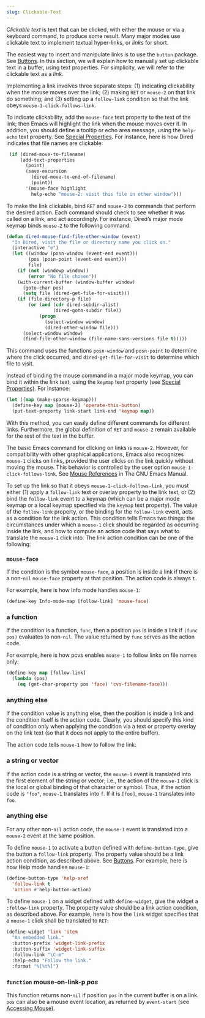 ```yaml
---
slug: Clickable-Text
---
```


*Clickable text* is text that can be clicked, with either the mouse or via a keyboard command, to produce some result. Many major modes use clickable text to implement textual hyper-links, or *links* for short.

The easiest way to insert and manipulate links is to use the `button` package. See [Buttons](/docs/elisp/Buttons). In this section, we will explain how to manually set up clickable text in a buffer, using text properties. For simplicity, we will refer to the clickable text as a *link*.

Implementing a link involves three separate steps: (1) indicating clickability when the mouse moves over the link; (2) making `RET` or `mouse-2` on that link do something; and (3) setting up a `follow-link` condition so that the link obeys `mouse-1-click-follows-link`.

To indicate clickability, add the `mouse-face` text property to the text of the link; then Emacs will highlight the link when the mouse moves over it. In addition, you should define a tooltip or echo area message, using the `help-echo` text property. See [Special Properties](/docs/elisp/Special-Properties). For instance, here is how Dired indicates that file names are clickable:

```lisp
 (if (dired-move-to-filename)
     (add-text-properties
       (point)
       (save-excursion
         (dired-move-to-end-of-filename)
         (point))
       '(mouse-face highlight
         help-echo "mouse-2: visit this file in other window")))
```

To make the link clickable, bind `RET` and `mouse-2` to commands that perform the desired action. Each command should check to see whether it was called on a link, and act accordingly. For instance, Dired’s major mode keymap binds `mouse-2` to the following command:

```lisp
(defun dired-mouse-find-file-other-window (event)
  "In Dired, visit the file or directory name you click on."
  (interactive "e")
  (let ((window (posn-window (event-end event)))
        (pos (posn-point (event-end event)))
        file)
    (if (not (windowp window))
        (error "No file chosen"))
    (with-current-buffer (window-buffer window)
      (goto-char pos)
      (setq file (dired-get-file-for-visit)))
    (if (file-directory-p file)
        (or (and (cdr dired-subdir-alist)
                 (dired-goto-subdir file))
            (progn
              (select-window window)
              (dired-other-window file)))
      (select-window window)
      (find-file-other-window (file-name-sans-versions file t)))))
```

This command uses the functions `posn-window` and `posn-point` to determine where the click occurred, and `dired-get-file-for-visit` to determine which file to visit.

Instead of binding the mouse command in a major mode keymap, you can bind it within the link text, using the `keymap` text property (see [Special Properties](/docs/elisp/Special-Properties)). For instance:

```lisp
(let ((map (make-sparse-keymap)))
  (define-key map [mouse-2] 'operate-this-button)
  (put-text-property link-start link-end 'keymap map))
```

With this method, you can easily define different commands for different links. Furthermore, the global definition of `RET` and `mouse-2` remain available for the rest of the text in the buffer.

The basic Emacs command for clicking on links is `mouse-2`. However, for compatibility with other graphical applications, Emacs also recognizes `mouse-1` clicks on links, provided the user clicks on the link quickly without moving the mouse. This behavior is controlled by the user option `mouse-1-click-follows-link`. See [Mouse References](https://www.gnu.org/software/emacs/manual/html_mono/emacs.html#Mouse-References) in The GNU Emacs Manual.

To set up the link so that it obeys `mouse-1-click-follows-link`, you must either (1) apply a `follow-link` text or overlay property to the link text, or (2) bind the `follow-link` event to a keymap (which can be a major mode keymap or a local keymap specified via the `keymap` text property). The value of the `follow-link` property, or the binding for the `follow-link` event, acts as a condition for the link action. This condition tells Emacs two things: the circumstances under which a `mouse-1` click should be regarded as occurring inside the link, and how to compute an action code that says what to translate the `mouse-1` click into. The link action condition can be one of the following:

### `mouse-face`

If the condition is the symbol `mouse-face`, a position is inside a link if there is a non-`nil` `mouse-face` property at that position. The action code is always `t`.

For example, here is how Info mode handles `mouse-1`:

```lisp
(define-key Info-mode-map [follow-link] 'mouse-face)
```

### a function

If the condition is a function, `func`, then a position `pos` is inside a link if `(func pos)` evaluates to non-`nil`. The value returned by `func` serves as the action code.

For example, here is how pcvs enables `mouse-1` to follow links on file names only:

```lisp
(define-key map [follow-link]
  (lambda (pos)
    (eq (get-char-property pos 'face) 'cvs-filename-face)))
```

### anything else

If the condition value is anything else, then the position is inside a link and the condition itself is the action code. Clearly, you should specify this kind of condition only when applying the condition via a text or property overlay on the link text (so that it does not apply to the entire buffer).

The action code tells `mouse-1` how to follow the link:

### a string or vector

If the action code is a string or vector, the `mouse-1` event is translated into the first element of the string or vector; i.e., the action of the `mouse-1` click is the local or global binding of that character or symbol. Thus, if the action code is `"foo"`, `mouse-1` translates into `f`. If it is `[foo]`, `mouse-1` translates into `foo`.

### anything else

For any other non-`nil` action code, the `mouse-1` event is translated into a `mouse-2` event at the same position.

To define `mouse-1` to activate a button defined with `define-button-type`, give the button a `follow-link` property. The property value should be a link action condition, as described above. See [Buttons](/docs/elisp/Buttons). For example, here is how Help mode handles `mouse-1`:

```lisp
(define-button-type 'help-xref
  'follow-link t
  'action #'help-button-action)
```

To define `mouse-1` on a widget defined with `define-widget`, give the widget a `:follow-link` property. The property value should be a link action condition, as described above. For example, here is how the `link` widget specifies that a `mouse-1` click shall be translated to `RET`:

```lisp
(define-widget 'link 'item
  "An embedded link."
  :button-prefix 'widget-link-prefix
  :button-suffix 'widget-link-suffix
  :follow-link "\C-m"
  :help-echo "Follow the link."
  :format "%[%t%]")
```

### <span className="tag function">`function`</span> **mouse-on-link-p** *pos*

This function returns non-`nil` if position `pos` in the current buffer is on a link. `pos` can also be a mouse event location, as returned by `event-start` (see [Accessing Mouse](/docs/elisp/Accessing-Mouse)).
